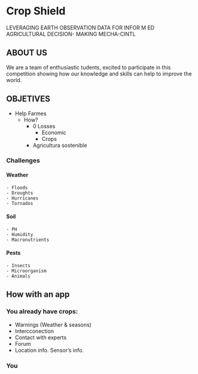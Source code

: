 # Crop Shield

LEVERAGING EARTH OBSERVATION DATA FOR INFOR M ED AGRICULTURAL DECISION- MAKING MECHA-CINTL 


## ABOUT US
We are a team of enthusiastic  tudents, excited to participate in this competition showing how our knowledge and skills can help to
improve the world.

## OBJETIVES
- Help Farmes
    - How?
        - 0 Losses 
            - Economic
            - Crops
        - Agricultura sostenible

### Challenges

 #### Weather
    - Floods
    - Droughts
    - Hurricanes
    - Tornados
 #### Soil
    - PH
    - Humidity
    - Macronutrients
 #### Pests
    - Insects
    - Microorganism
    - Animals

## How with an app

### You already have crops:
- Warnings (Weather & seasons)
- Intercconection
- Contact with experts
- Forum
- Location info. Sensor’s info.

### You